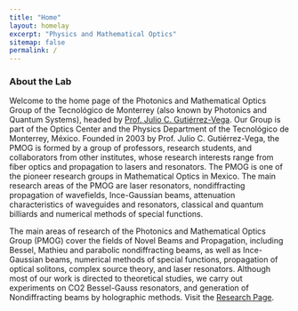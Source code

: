```yaml
---
title: "Home"
layout: homelay
excerpt: "Physics and Mathematical Optics"
sitemap: false
permalink: /
---
```


### About the Lab

Welcome to the home page of the Photonics and Mathematical Optics Group of the Tecnológico de Monterrey (also known by Photonics and Quantum Systems), headed by [Prof. Julio C. Gutiérrez-Vega](./team/julio-cesar). Our Group is part of the Optics Center and the  Physics Department of the Tecnológico de Monterrey, México. Founded in 2003 by Prof. Julio C. Gutiérrez-Vega, the PMOG is formed by a group of professors, research students, and collaborators from other institutes, whose research interests range from fiber optics and propagation to lasers and resonators. The PMOG is one of the pioneer research groups in Mathematical Optics in Mexico. The main research areas of the PMOG are laser resonators, nondiffracting propagation of wavefields, Ince-Gaussian beams, attenuation characteristics of waveguides and resonators, classical and quantum billiards and numerical methods of special functions.

The main areas of research of the Photonics and Mathematical Optics Group (PMOG) cover the fields of Novel Beams and Propagation, including Bessel, Mathieu and parabolic nondiffracting beams, as well as Ince-Gaussian beams, numerical methods of special functions, propagation of optical solitons, complex source theory, and laser resonators. Although most of our work is directed to theoretical studies, we carry out experiments on CO2 Bessel-Gauss resonators, and generation of Nondiffracting beams by holographic methods. Visit the [Research Page](./research).

